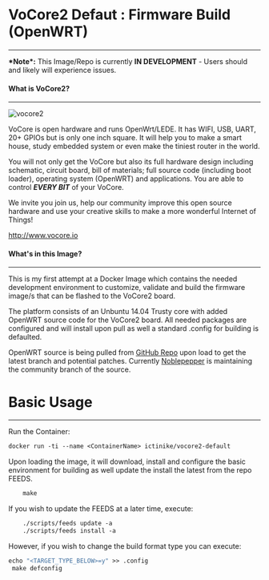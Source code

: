 # VoCore2 Defaut : Firmware Build (OpenWRT) #
---

**\*Note\*:**
This Image/Repo is currently **IN DEVELOPMENT** - Users should and likely will experience issues.

#### What is VoCore2? ####
---
![vocore2](http://vocore.io/img/split1.png)

VoCore is open hardware and runs OpenWrt/LEDE. It has WIFI, USB, UART, 20+ GPIOs but is only one inch square. It will help you to make a smart house, study embedded system or even make the tiniest router in the world.

You will not only get the VoCore but also its full hardware design including schematic, circuit board, bill of materials; full source code (including boot loader), operating system (OpenWRT) and applications. You are able to control ***EVERY BIT*** of your VoCore.

We invite you join us, help our community improve this open source hardware and use your creative skills to make a more wonderful Internet of Things!

http://www.vocore.io

#### What's in this Image? ####
---
This is my first attempt at a Docker Image which contains the needed development environment to customize, validate and build the firmware image/s that can be flashed to the VoCore2 board.  

The platform consists of an Unbuntu 14.04 Trusty core with added OpenWRT source code for the VoCore2 board.  All needed packages are configured and will install upon pull as well a standard .config for building is defaulted.

OpenWRT source is being pulled from [GitHub Repo](https://github.com/noblepepper/openwrt-chaoscalmer) upon load to get the latest branch and potential patches. Currently [Noblepepper](https://github.com/noblepepper) is maintaining the community branch of the source.

Basic Usage
==========
---
Run the Container:
```dockerfile
docker run -ti --name <ContainerName> ictinike/vocore2-default
```

 Upon loading the image, it will download, install and configure the basic environment for building as well update the install the latest from the repo FEEDS.
```dockerfile
    make
```

If you wish to update the FEEDS at a later time, execute:
```dockerfile
    ./scripts/feeds update -a
    ./scripts/feeds install -a
```

However, if you wish to change the build format type you can execute:

```dockerfile
echo "<TARGET_TYPE_BELOW>=y" >> .config
 make defconfig
```
